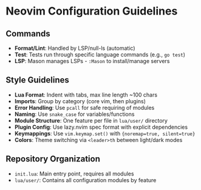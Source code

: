 # Neovim Configuration Guidelines

## Commands
- **Format/Lint**: Handled by LSP/null-ls (automatic)
- **Test**: Tests run through specific language commands (e.g., `go test`)
- **LSP**: Mason manages LSPs - `:Mason` to install/manage servers

## Style Guidelines
- **Lua Format**: Indent with tabs, max line length ~100 chars
- **Imports**: Group by category (core vim, then plugins)
- **Error Handling**: Use `pcall` for safe requiring of modules
- **Naming**: Use `snake_case` for variables/functions
- **Module Structure**: One feature per file in `lua/user/` directory
- **Plugin Config**: Use lazy.nvim spec format with explicit dependencies
- **Keymappings**: Use `vim.keymap.set()` with `{noremap=true, silent=true}`
- **Colors**: Theme switching via `<leader>th` between light/dark modes

## Repository Organization
- `init.lua`: Main entry point, requires all modules
- `lua/user/`: Contains all configuration modules by feature